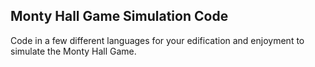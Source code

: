 ## Monty Hall Game Simulation Code

Code in a few different languages for your edification and enjoyment to simulate the Monty Hall Game.


